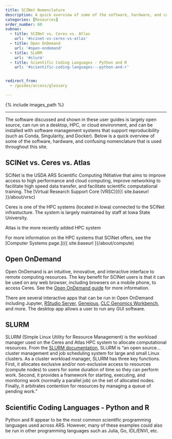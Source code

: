 ```yaml
---
title: SCINet Nomenclature
description: A quick overview of some of the software, hardware, and confusing nomenclature
categories: [Resources]
order_number: 60
subnav:
  - title: SCINet vs. Ceres vs. Atlas
    url: '#scinet-vs-ceres-vs-atlas'
  - title: Open OnDemand
    url: '#open-ondemand'
  - title: SLURM
    url: '#slurm'
  - title: Scientific Coding Languages - Python and R
    url: '#scientific-coding-languages---python-and-r'


redirect_from: 
  - /guides/access/glossary

---
```


{% include images_path %}

---


The software discussed and shown in these user guides is largely open source, can run on a desktop, HPC, or cloud environment, and can be installed with software management systems that support reproducibility (such as Conda, Singularity, and Docker). Below is a quick overview of some of the software, hardware, and confusing nomenclature that is used throughout this site.<!--excerpt-->

## SCINet vs. Ceres vs. Atlas

SCINet is the USDA ARS Scientific Computing INitiative that aims to improve access to high performance and cloud computing, improve networking to facilitate high speed data transfer, and facilitate scientific computational training. The [Virtual Research Support Core (VRSC)]({{ site.baseurl }}/about/vrsc) 

Ceres is one of the HPC systems (located in Iowa) connected to the SCINet infrastucture. The system is largely maintained by staff at Iowa State University. 

Atlas is the more recently added HPC system 

For more information on the HPC systems that SCINet offers, see the [Computer Systems page.]({{ site.baseurl }}/about/compute)

## Open OnDemand

Open OnDemand is an intuitive, innovative, and interactive interface to remote computing resources. The key benefit for SCINet users is that it can be used on any web browser, including browsers on a mobile phone, to access Ceres. See the [Open OnDemand guide](https://scinet.usda.gov/guides/use/open-ondemand) for more information. 

There are several interactive apps that can be run in Open OnDemand including Jupyter, [RStudio Server](https://scinet.usda.gov/guides/ide/r-studio), [Geneious](https://scinet.usda.gov/guides/application/geneious), [CLC Genomics Workbench](https://scinet.usda.gov/guides/application/clc-workbench), and more. The desktop app allows a user to run any GUI software.

## SLURM

SLURM (Simple Linux Utility for Resource Management) is the workload manager used on the Ceres and Atlas HPC system to allocate computational resources. From the [SLURM documentation](https://slurm.schedmd.com/quickstart.html), SLURM is “an open source… cluster management and job scheduling system for large and small Linux clusters. As a cluster workload manager, SLURM has three key functions. First, it allocates exclusive and/or non-exclusive access to resources (compute nodes) to users for some duration of time so they can perform work. Second, it provides a framework for starting, executing, and monitoring work (normally a parallel job) on the set of allocated nodes. Finally, it arbitrates contention for resources by managing a queue of pending work.”

## Scientific Coding Languages - Python and R

Python and R appear to be the most common scientific programming languages used across ARS. However, many of these examples could also be run in other programming languages such as Julia, Go, IDL/ENVI, etc.

